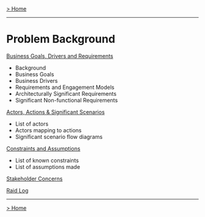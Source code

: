 [> Home](../README.md)

---

# Problem Background

[Business Goals, Drivers and Requirements](BusinessGoalsDriversAndRequirements.md)

* Background
* Business Goals 
* Business Drivers
* Requirements and Engagement Models
* Architecturally Significant Requirements
* Significant Non-functional Requirements


[Actors, Actions & Significant Scenarios](ActorsActionsAndSignificantScenarios.md)

* List of actors
* Actors mapping to actions
* Significant scenario flow diagrams

[Constraints and Assumptions](ConstraintsAndAssumptions.md)

* List of known constraints
* List of assumptions made

[Stakeholder Concerns](StakeholderConcerns.md)

[Raid Log](RAID.md)

------

[> Home](../README.md)

